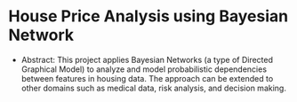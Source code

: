 # House Price Analysis using Bayesian Network
- Abstract: This project applies Bayesian Networks (a type of Directed Graphical Model) to analyze and model probabilistic dependencies between features in housing data. The approach can be extended to other domains such as medical data, risk analysis, and decision making.
